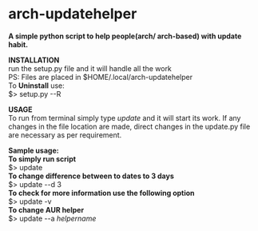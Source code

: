 # arch-updatehelper
**A simple python script to help people(arch/ arch-based) with update habit.**

**INSTALLATION**  
run the setup.py file and it will handle all the work  
PS: Files are placed in $HOME/.local/arch-updatehelper  
To **Uninstall** use:  
$> setup.py --R  

**USAGE**  
To run from terminal simply type _update_ and it will start its work.
If any changes in the file location are made, direct changes in the update.py file are necessary as per requirement.

**Sample usage:**  
**To simply run script**  
$> update  
**To change difference between to dates to 3 days**  
$> update --d 3  
**To check for more information use the following option**  
$> update -v  
**To change AUR helper**  
$> update --a _helpername_
